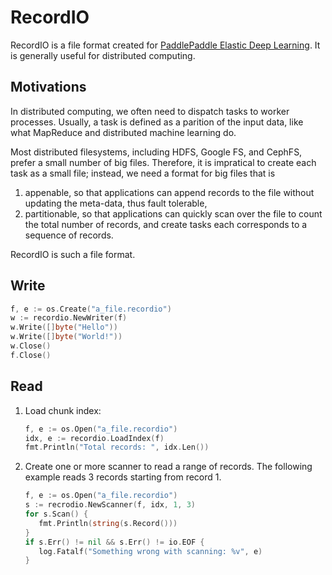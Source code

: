 # RecordIO

RecordIO is a file format created for [PaddlePaddle Elastic Deep Learning](https://kubernetes.io/blog/2017/12/paddle-paddle-fluid-elastic-learning/).  It is generally useful for distributed computing.

## Motivations

In distributed computing, we often need to dispatch tasks to worker processes.  Usually, a task is defined as a parition of the input data, like what MapReduce and distributed machine learning do.

Most distributed filesystems, including HDFS, Google FS, and CephFS, prefer a small number of big files.  Therefore, it is impratical to create each task as a small file; instead, we need a format for big files that is

1. appenable, so that applications can append records to the file without updating the meta-data, thus fault tolerable,
1. partitionable, so that applications can quickly scan over the file to count the total number of records, and create tasks each corresponds to a sequence of records.

RecordIO is such a file format.

## Write

```go
f, e := os.Create("a_file.recordio")
w := recordio.NewWriter(f)
w.Write([]byte("Hello"))
w.Write([]byte("World!"))
w.Close()
f.Close()
```

## Read

1. Load chunk index:

   ```go
   f, e := os.Open("a_file.recordio")
   idx, e := recordio.LoadIndex(f)
   fmt.Println("Total records: ", idx.Len())
   ```

2. Create one or more scanner to read a range of records.  The
   following example reads 3 records starting from record 1.

   ```go
   f, e := os.Open("a_file.recordio")
   s := recrodio.NewScanner(f, idx, 1, 3)
   for s.Scan() {
      fmt.Println(string(s.Record()))
   }
   if s.Err() != nil && s.Err() != io.EOF {
      log.Fatalf("Something wrong with scanning: %v", e)
   }
   ```
